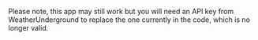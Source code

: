 Please note, this app may still work but you will need an API key from WeatherUnderground to replace the one currently in the code, which is no longer valid.
